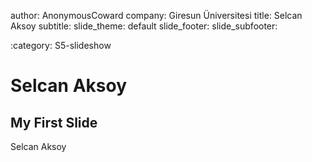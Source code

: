 author: AnonymousCoward
company: Giresun Üniversitesi
title: Selcan Aksoy
subtitle: 
slide_theme: default
slide_footer: 
slide_subfooter: 

:category: S5-slideshow

Selcan Aksoy
==============

My First Slide
-----------------

Selcan Aksoy